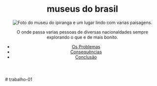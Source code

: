 <!DOCTYPE html>
<html lang="pt-br">
<head>
    <meta charset="UTF-8">
    <meta name="viewport" content="width=device-width, initial-scale=1.0">
    <title>museus do brasil</title>
    <link rel="stylesheet" href="style.css">
</head>
<body>
    <header>
        <h1>museus do brasil</h1>
        <img src="imagens-do-museu-do-ipiranga_46556003355_o.webp" alt="Foto do museu do ipiranga e um lugar lindo com varias paisagens.">
        <p>O onde passa varias pessoas de diversas nacionaldades sempre explorando o que e de mais bonito.</p>
        <nav> 
            <ul>
                <li><a href="#problemas">Os Problemas</a></li>
                <li><a href="#consequencias">Consequências</a></li>
                <li><a href="#conclusao">Conclusão</a></li>
            </ul>
        </nav>
    </header>

<!-- código omitido --># trabalho-01
